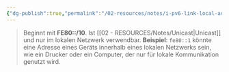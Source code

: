 ```yaml
---
{"dg-publish":true,"permalink":"/02-resources/notes/i-pv6-link-local-adresse/","tags":["informatik/netzwerk/ip/ipv6"],"noteIcon":"","updated":"2025-09-10T16:35:22.096+02:00"}
---
```


> Beginnt mit **FE80::/10**. Ist [[02 - RESOURCES/Notes/Unicast\|Unicast]] und nur im lokalen Netzwerk verwendbar. **Beispiel**: `fe80::1` könnte eine Adresse eines Geräts innerhalb eines lokalen Netzwerks sein, wie ein Drucker oder ein Computer, der nur für lokale Kommunikation genutzt wird.